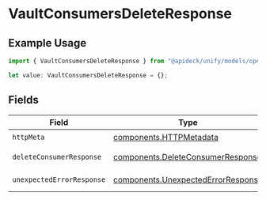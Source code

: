 # VaultConsumersDeleteResponse

## Example Usage

```typescript
import { VaultConsumersDeleteResponse } from "@apideck/unify/models/operations";

let value: VaultConsumersDeleteResponse = {};
```

## Fields

| Field                                                                                    | Type                                                                                     | Required                                                                                 | Description                                                                              |
| ---------------------------------------------------------------------------------------- | ---------------------------------------------------------------------------------------- | ---------------------------------------------------------------------------------------- | ---------------------------------------------------------------------------------------- |
| `httpMeta`                                                                               | [components.HTTPMetadata](../../models/components/httpmetadata.md)                       | :heavy_check_mark:                                                                       | N/A                                                                                      |
| `deleteConsumerResponse`                                                                 | [components.DeleteConsumerResponse](../../models/components/deleteconsumerresponse.md)   | :heavy_minus_sign:                                                                       | Consumer deleted                                                                         |
| `unexpectedErrorResponse`                                                                | [components.UnexpectedErrorResponse](../../models/components/unexpectederrorresponse.md) | :heavy_minus_sign:                                                                       | Unexpected error                                                                         |
